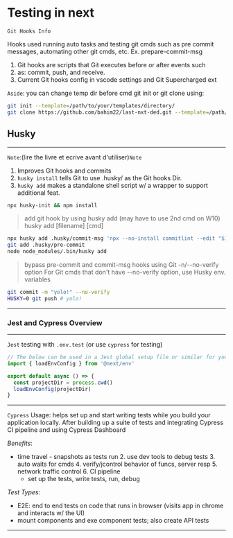 
# Testing in next

`Git Hooks Info`

Hooks used running auto tasks and testing git cmds such as pre commit messages, automating other git cmds, etc. Ex. prepare-commit-msg

1. Git hooks are scripts that Git executes before or after events such
2. as: commit, push, and receive.
3. Current Git hooks config in vscode settings and Git Supercharged ext

`Aside`: you can change temp dir before cmd git init or git clone using:

```bash
git init --template=/path/to/your/templates/directory/
git clone https://github.com/bahim22/last-nxt-ded.git --template=/path/to/your/templates/directory/
```

## Husky

___
`Note`:(lire the livre et ecrive avant d'utiliser)`Note`

1. Improves Git hooks and commits
2. `husky install` tells Git to use .husky/ as the Git hooks Dir.
3. `husky add` makes a standalone shell script w/ a  wrapper to support additional feat.

```bash
npx husky-init && npm install
```

> add git hook by using husky add (may have to use 2nd cmd on W10)
> husky add [filename] [cmd]

```bash
npx husky add .husky/commit-msg 'npx --no-install commitlint --edit "$1"'
git add .husky/pre-commit
node node_modules/.bin/husky add
```

> bypass pre-commit and commit-msg hooks using Git -n/--no-verify option
> For Git cmds that don't have --no-verify option, use Husky env. variables

```bash
git commit -m "yolo!" --no-verify
HUSKY=0 git push # yolo!
```

___

### Jest and Cypress Overview

___
`Jest` testing with `.env.test` (or use `cypress` for testing)

```js
// The below can be used in a Jest global setup file or similar for your testing set-up
import { loadEnvConfig } from '@next/env'

export default async () => {
  const projectDir = process.cwd()
  loadEnvConfig(projectDir)
}
```

___
`Cypress`
Usage: helps set up and start writing tests while you build your application locally. After building up a suite of tests and integrating Cypress CI pipeline and using Cypress Dashboard

_Benefits_:

- time travel - snapshots as tests run 2. use dev tools to debug tests 3. auto waits for cmds 4. verify/jcontrol behavior of funcs, server resp 5. network traffic control 6. CI pipeline
  - set up the tests, write tests, run, debug

_Test Types_:

- E2E: end to end tests on code that runs in browser (visits app in chrome and interacts w/ the UI)
- mount components and exe component tests; also create API tests

___
